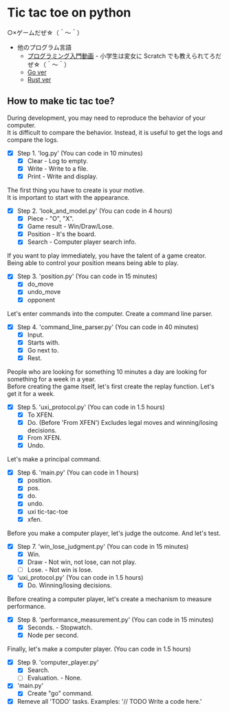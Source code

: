 # Tic tac toe on python

○×ゲームだぜ☆（＾～＾）  

* 他のプログラム言語
  * [プログラミング入門動画](https://www.youtube.com/playlist?list=PLllMJuAE0iK6kSsi96OBXBgNZHFg7KB9f) - 小学生は変女に Scratch でも教えられてろだぜ☆（＾～＾）
  * [Go ver](https://github.com/muzudho/tic-tac-toe-golang)
  * [Rust ver](https://github.com/muzudho/tic-tac-toe)

## How to make tic tac toe?

During development, you may need to reproduce the behavior of your computer.  
It is difficult to compare the behavior. Instead, it is useful to get the logs and compare the logs.  

* [x] Step 1. 'log.py' (You can code in 10 minutes)
  * [x] Clear - Log to empty.
  * [x] Write - Write to a file.
  * [x] Print - Write and display.

The first thing you have to create is your motive.  
It is important to start with the appearance.  

* [x] Step 2. 'look_and_model.py' (You can code in 4 hours)
  * [x] Piece - "O", "X".
  * [x] Game result - Win/Draw/Lose.
  * [x] Position - It's the board.
  * [x] Search - Computer player search info.

If you want to play immediately, you have the talent of a game creator.  
Being able to control your position means being able to play.  

* [x] Step 3. 'position.py' (You can code in 15 minutes)
  * [x] do_move
  * [x] undo_move
  * [x] opponent

Let's enter commands into the computer. Create a command line parser.  

* [x] Step 4. 'command_line_parser.py' (You can code in 40 minutes)
  * [x] Input.
  * [x] Starts with.
  * [x] Go next to.
  * [x] Rest.

People who are looking for something 10 minutes a day are looking for something for a week in a year.  
Before creating the game itself, let's first create the replay function. Let's get it for a week.  

* [x] Step 5. 'uxi_protocol.py' (You can code in 1.5 hours)
  * [x] To XFEN.
  * [x] Do. (Before 'From XFEN') Excludes legal moves and winning/losing decisions.
  * [x] From XFEN.
  * [x] Undo.

Let's make a principal command.  

* [x] Step 6. 'main.py' (You can code in 1 hours)
  * [x] position.
  * [x] pos.
  * [x] do.
  * [x] undo.
  * [x] uxi tic-tac-toe
  * [x] xfen.

Before you make a computer player, let's judge the outcome. And let's test.  

* [x] Step 7. 'win_lose_judgment.py' (You can code in 15 minutes)
  * [x] Win.
  * [x] Draw - Not win, not lose, can not play.
  * [ ] Lose. - Not win is lose.
* [x] 'uxi_protocol.py' (You can code in 1.5 hours)
  * [x] Do. Winning/losing decisions.

Before creating a computer player, let's create a mechanism to measure performance.  

* [x] Step 8. 'performance_measurement.py' (You can code in 15 minutes)
  * [x] Seconds. - Stopwatch.
  * [x] Node per second.

Finally, let's make a computer player. (You can code in 1.5 hours)  

* [x] Step 9. 'computer_player.py'
  * [x] Search.
  * [ ] Evaluation. - None.
* [x] 'main.py'
  * [x] Create "go" command.
* [x] Remeve all 'TODO' tasks. Examples: '// TODO Write a code here.'
